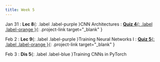 ```yaml
---
title: Week 5
---
```


Jan 31
: **Lec 8**{: .label .label-purple }CNN Architectures
: [**Quiz 4**{: .label .label-orange }](https://www.gradescope.com/courses/480760){: .project-link target="_blank" }


Feb 2
: **Lec 9**{: .label .label-purple }Training Neural Networks I
: [**Quiz 5**{: .label .label-orange }](https://www.gradescope.com/courses/480760){: .project-link target="_blank" }


Feb 3
: **Dis 5**{: .label .label-blue }Training CNNs in PyTorch
